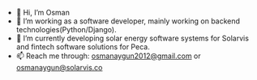 - 👋 Hi, I’m Osman
- 👀 I’m working as a software developer, mainly working on backend technologies(Python/Django).
- 🌱 I’m currently developing solar energy software systems for Solarvis and fintech software solutions for Peca.
- 📫 Reach me through: osmanaygun2012@gmail.com or osmanaygun@solarvis.co

<!---
osmanaygun/osmanaygun is a ✨ special ✨ repository because its `README.md` (this file) appears on your GitHub profile.
You can click the Preview link to take a look at your changes.
--->
